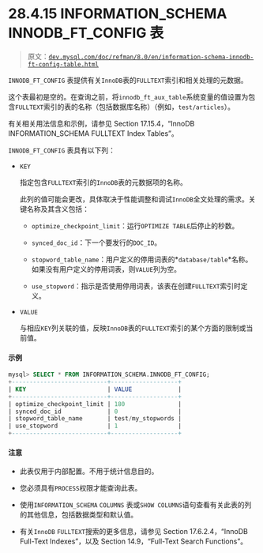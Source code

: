 # 28.4.15 INFORMATION_SCHEMA INNODB_FT_CONFIG 表

> 原文：[`dev.mysql.com/doc/refman/8.0/en/information-schema-innodb-ft-config-table.html`](https://dev.mysql.com/doc/refman/8.0/en/information-schema-innodb-ft-config-table.html)

`INNODB_FT_CONFIG` 表提供有关`InnoDB`表的`FULLTEXT`索引和相关处理的元数据。

这个表最初是空的。在查询之前，将`innodb_ft_aux_table`系统变量的值设置为包含`FULLTEXT`索引的表的名称（包括数据库名称）（例如，`test/articles`）。

有关相关用法信息和示例，请参见 Section 17.15.4，“InnoDB INFORMATION_SCHEMA FULLTEXT Index Tables”。

`INNODB_FT_CONFIG` 表具有以下列：

+   `KEY`

    指定包含`FULLTEXT`索引的`InnoDB`表的元数据项的名称。

    此列的值可能会更改，具体取决于性能调整和调试`InnoDB`全文处理的需求。关键名称及其含义包括：

    +   `optimize_checkpoint_limit`：运行`OPTIMIZE TABLE`后停止的秒数。

    +   `synced_doc_id`：下一个要发行的`DOC_ID`。

    +   `stopword_table_name`：用户定义的停用词表的*`database/table`*名称。如果没有用户定义的停用词表，则`VALUE`列为空。

    +   `use_stopword`：指示是否使用停用词表，该表在创建`FULLTEXT`索引时定义。

+   `VALUE`

    与相应`KEY`列关联的值，反映`InnoDB`表的`FULLTEXT`索引的某个方面的限制或当前值。

#### 示例

```sql
mysql> SELECT * FROM INFORMATION_SCHEMA.INNODB_FT_CONFIG;
+---------------------------+-------------------+
| KEY                       | VALUE             |
+---------------------------+-------------------+
| optimize_checkpoint_limit | 180               |
| synced_doc_id             | 0                 |
| stopword_table_name       | test/my_stopwords |
| use_stopword              | 1                 |
+---------------------------+-------------------+
```

#### 注意

+   此表仅用于内部配置。不用于统计信息目的。

+   您必须具有`PROCESS`权限才能查询此表。

+   使用`INFORMATION_SCHEMA` `COLUMNS` 表或`SHOW COLUMNS`语句查看有关此表的列的其他信息，包括数据类型和默认值。

+   有关`InnoDB` `FULLTEXT`搜索的更多信息，请参见 Section 17.6.2.4，“InnoDB Full-Text Indexes”，以及 Section 14.9，“Full-Text Search Functions”。
